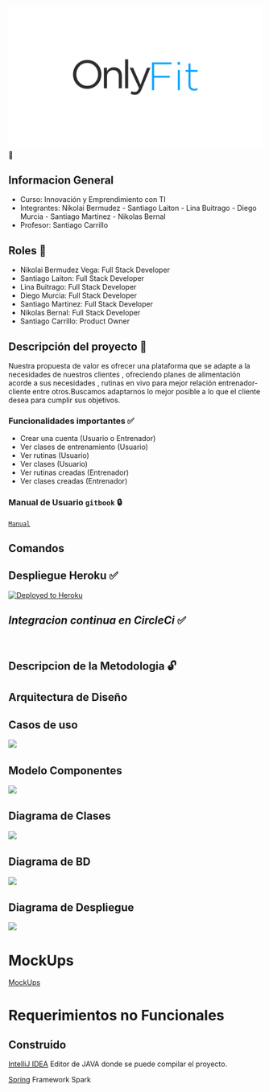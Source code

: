 ![](src/main/resources/static/assets/images/OnlyFit-Logo.png) :gem:

## Informacion General
- Curso: Innovación y Emprendimiento con TI
- Integrantes: Nikolai Bermudez - Santiago Laiton - Lina Buitrago - Diego Murcia - Santiago Martinez - Nikolas Bernal
- Profesor: Santiago Carrillo

## Roles :bell:
- Nikolai Bermudez Vega: Full Stack Developer
- Santiago Laiton: Full Stack Developer
- Lina Buitrago: Full Stack Developer
- Diego Murcia: Full Stack Developer
- Santiago Martinez: Full Stack Developer
- Nikolas Bernal: Full Stack Developer
- Santiago Carrillo: Product Owner

## Descripción del proyecto :currency_exchange:
Nuestra propuesta de valor es ofrecer una plataforma que se adapte a la necesidades de nuestros clientes , ofreciendo planes de alimentación acorde a sus necesidades , rutinas en vivo para mejor relación entrenador-cliente entre otros.Buscamos adaptarnos lo mejor posible a lo que el cliente desea para cumplir sus objetivos.

### Funcionalidades importantes :white_check_mark:
- Crear una cuenta (Usuario o Entrenador)
- Ver clases de entrenamiento (Usuario)
- Ver rutinas (Usuario)
- Ver clases (Usuario)
- Ver rutinas creadas (Entrenador)
- Ver clases creadas (Entrenador)

### Manual de Usuario `gitbook` :lock:
[`Manual`]()

## Comandos

## Despliegue Heroku :white_check_mark:
[![Deployed to Heroku](https://www.herokucdn.com/deploy/button.png)]()


## *Integracion continua en CircleCi* :white_check_mark:
[![]()]()

## Descripcion de la Metodologia :unlock:


## Arquitectura de Diseño
## Casos de uso
![](img/Casos_de_uso.jpg)

## Modelo Componentes 
![](img/component.png)

## Diagrama de Clases
![](img/DiagramadeClases.png)

## Diagrama de BD
![](img/DB.jpg)

## Diagrama de Despliegue
![](img/Diagramdespliegue.png)

# MockUps
[MockUps]()

# Requerimientos no Funcionales

## Construido
[IntelliJ IDEA](https://www.jetbrains.com/es-es/idea/) Editor de JAVA donde se puede compilar el proyecto.

[Spring](https://spring.io) Framework Spark




